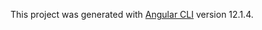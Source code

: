 This project was generated with [Angular CLI](https://github.com/angular/angular-cli) version 12.1.4.
